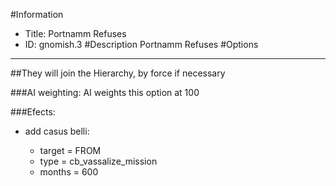 #Information
 - Title: Portnamm Refuses
 - ID: gnomish.3
#Description
Portnamm Refuses
#Options

___
##They will join the Hierarchy, by force if necessary

###AI weighting:
AI weights this option at 100


###Efects:<ul><li>add casus belli:</li><ul><li>target = FROM</li><li>type = cb_vassalize_mission</li><li>months = 600</li></ul></ul>
